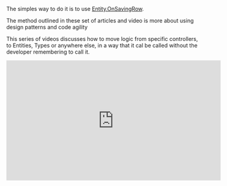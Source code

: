 ﻿The simples way to do it is to use [Entity.OnSavingRow](entity-onsavingrow.html).

The method outlined in these set of articles and video is more about using design patterns and code agility

This series of videos discusses how to move logic from specific controllers, to Entities, Types or anywhere else, in a way that it cal be called without the developer remembering to call it.


<iframe width="560" height="315" src="https://www.youtube.com/embed/J8eYQyEFMko?list=PL1DEQjXG2xnLTuhkF9v_N50ioriwOLRFt" frameborder="0" allowfullscreen></iframe>